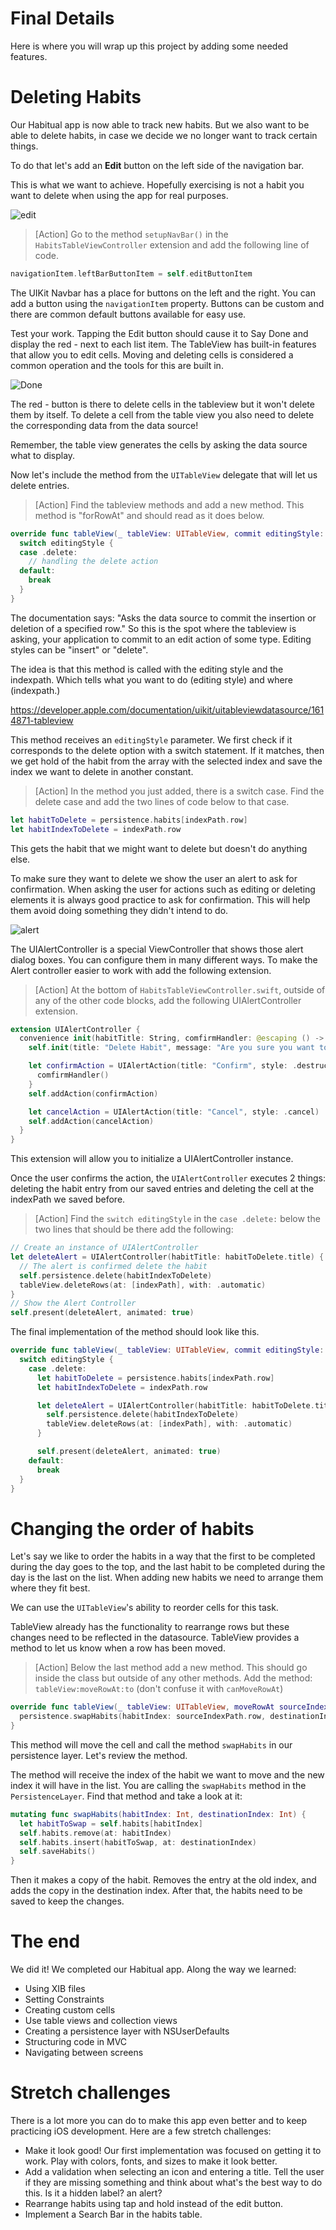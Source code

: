 # Final Details

Here is where you will wrap up this project by adding some needed features. 

# Deleting Habits

Our Habitual app is now able to track new habits. But we also want to be able to delete habits, in case we decide we no longer want to track certain things.

To do that let's add an **Edit** button on the left side of the navigation bar.

This is what we want to achieve. Hopefully exercising is not a habit you want to delete when using the app for real purposes.

![edit](./assets/edit.png)

> [Action] 
> Go to the method `setupNavBar()` in the `HabitsTableViewController` extension and add the following line of code.

```Swift 
navigationItem.leftBarButtonItem = self.editButtonItem
```

The UIKit Navbar has a place for buttons on the left and the right. You can add a button using the `navigationItem` property. Buttons can be custom and there are common default buttons available for easy use.

Test your work. Tapping the Edit button should cause it to Say Done and display the red - next to each list item. The TableView has built-in features that allow you to edit cells. Moving and deleting cells is considered a common operation and the tools for this are built in. 

![Done](./assets/done.png)

The red - button is there to delete cells in the tableview but it won't delete them by itself. To delete a cell from the table view you also need to delete the corresponding data from the data source! 

Remember, the table view generates the cells by asking the data source what to display. 

Now let's include the method from the `UITableView` delegate that will let us delete entries. 

> [Action] 
> Find the tableview methods and add a new method. This method is "forRowAt" and should read as it does below. 

```Swift
override func tableView(_ tableView: UITableView, commit editingStyle: UITableViewCell.EditingStyle, forRowAt indexPath: IndexPath) {
  switch editingStyle {
  case .delete:
    // handling the delete action
  default:
    break
  }
}
```

The documentation says: "Asks the data source to commit the insertion or deletion of a specified row." So this is the spot where the tableview is asking, your application to commit to an edit action of some type. Editing styles can be "insert" or "delete". 

The idea is that this method is called with the editing style and the indexpath. Which tells what you want to do (editing style) and where (indexpath.)

https://developer.apple.com/documentation/uikit/uitableviewdatasource/1614871-tableview

This method receives an `editingStyle` parameter. We first check if it corresponds to the delete option with a switch statement. If it matches, then we get hold of the habit from the array with the selected index and save the index we want to delete in another constant.

> [Action] In the method you just added, there is a switch case. Find the delete case and add the two lines of code below to that case. 

```Swift
let habitToDelete = persistence.habits[indexPath.row]
let habitIndexToDelete = indexPath.row
```

This gets the habit that we might want to delete but doesn't do anything else. 

To make sure they want to delete we show the user an alert to ask for confirmation. When asking the user for actions such as editing or deleting elements it is always good practice to ask for confirmation. This will help them avoid doing something they didn't intend to do.

![alert](./assets/alert.png)

The UIAlertController is a special ViewController that shows those alert dialog boxes. You can configure them in many different ways. To make the Alert controller easier to work with add the following extension. 

> [Action] At the bottom of `HabitsTableViewController.swift`, outside of any of the other code blocks, add the following UIAlertController extension. 

```swift
extension UIAlertController {
  convenience init(habitTitle: String, comfirmHandler: @escaping () -> Void) {
    self.init(title: "Delete Habit", message: "Are you sure you want to delete \(habitTitle)?", preferredStyle: .actionSheet)

    let confirmAction = UIAlertAction(title: "Confirm", style: .destructive) { _ in
      comfirmHandler()
    }
    self.addAction(confirmAction)

    let cancelAction = UIAlertAction(title: "Cancel", style: .cancel)
    self.addAction(cancelAction)
  }
}
```

This extension will allow you to initialize a UIAlertController instance. 

Once the user confirms the action, the `UIAlertController` executes 2 things: deleting the habit entry from our saved entries and deleting the cell at the indexPath we saved before.

> [Action] 
> Find the `switch editingStyle` in the `case .delete:` below the two lines that should be there add the following: 

```Swift
// Create an instance of UIAlertController
let deleteAlert = UIAlertController(habitTitle: habitToDelete.title) {
  // The alert is confirmed delete the habit
  self.persistence.delete(habitIndexToDelete)
  tableView.deleteRows(at: [indexPath], with: .automatic)
}
// Show the Alert Controller
self.present(deleteAlert, animated: true)
```

The final implementation of the method should look like this.

```Swift
override func tableView(_ tableView: UITableView, commit editingStyle: UITableViewCellEditingStyle, forRowAt indexPath: IndexPath) {
  switch editingStyle {
    case .delete:
      let habitToDelete = persistence.habits[indexPath.row]
      let habitIndexToDelete = indexPath.row

      let deleteAlert = UIAlertController(habitTitle: habitToDelete.title) {
        self.persistence.delete(habitIndexToDelete)
        tableView.deleteRows(at: [indexPath], with: .automatic)
      }

      self.present(deleteAlert, animated: true)
    default:
      break
  }
}
```

# Changing the order of habits

Let's say we like to order the habits in a way that the first to be completed during the day goes to the top, and the last habit to be completed during the day is the last on the list.
When adding new habits we need to arrange them where they fit best.

We can use the `UITableView`'s ability to reorder cells for this task.

TableView already has the functionality to rearrange rows but these changes need to be reflected in the datasource. TableView provides a method to let us know when a row has been moved. 

> [Action] Below the last method add a new method. This should go inside the class but outside of any other methods. Add the method: `tableView:moveRowAt:to` (don't confuse it with `canMoveRowAt`)

```Swift
override func tableView(_ tableView: UITableView, moveRowAt sourceIndexPath: IndexPath, to destinationIndexPath: IndexPath) {
  persistence.swapHabits(habitIndex: sourceIndexPath.row, destinationIndex: destinationIndexPath.row)
}
```

This method will move the cell and call the method `swapHabits` in our persistence layer. Let's review the method.

The method will receive the index of the habit we want to move and the new index it will have in the list. You are calling the `swapHabits` method in the `PersistenceLayer`. Find that method and take a look at it: 

```Swift
mutating func swapHabits(habitIndex: Int, destinationIndex: Int) {
  let habitToSwap = self.habits[habitIndex]
  self.habits.remove(at: habitIndex)
  self.habits.insert(habitToSwap, at: destinationIndex)
  self.saveHabits()
}
```

Then it makes a copy of the habit. Removes the entry at the old index, and adds the copy in the destination index. After that, the habits need to be saved to keep the changes.

# The end

We did it! We completed our Habitual app. Along the way we learned:

- Using XIB files
- Setting Constraints
- Creating custom cells
- Use table views and collection views
- Creating a persistence layer with NSUserDefaults
- Structuring code in MVC
- Navigating between screens

# Stretch challenges

There is a lot more you can do to make this app even better and to keep practicing iOS development. Here are a few stretch challenges:

- Make it look good! Our first implementation was focused on getting it to work. Play with colors, fonts, and sizes to make it look better.
- Add a validation when selecting an icon and entering a title. Tell the user if they are missing something and think about what's the best way to do this. Is it a hidden label? an alert?
- Rearrange habits using tap and hold instead of the edit button.
- Implement a Search Bar in the habits table.
